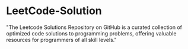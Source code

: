 # LeetCode-Solution
"The Leetcode Solutions Repository on GitHub is a curated collection of optimized code solutions to programming problems, offering valuable resources for programmers of all skill levels."
